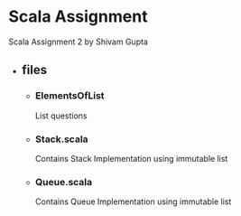 # Scala Assignment

Scala Assignment 2 by Shivam Gupta

- ## files

    * ### ElementsOfList
      List questions
    * ### Stack.scala
      Contains Stack Implementation using immutable list
    * ### Queue.scala
      Contains Queue Implementation using immutable list
    
